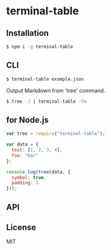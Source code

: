 # terminal-table

## Installation
```bash
$ npm i -g terminal-table
```

## CLI
```bash
$ terminal-table example.json
```

Output Markdown from 'tree' command.
```bash
$ tree -J | terminal-table -Tm
```


## for Node.js
```js
var tree = require("terminal-table");

var data = {
  test: [1, 2, 3, 4],
  foo: "bar"
};

console.log(tree(data, {
  symbol: true,
  padding: 1
}));
```

## API


## License
MIT
